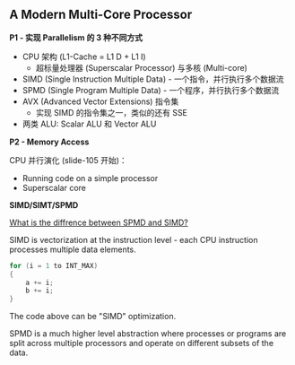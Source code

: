 ## A Modern Multi-Core Processor

**P1 - 实现 Parallelism 的 3 种不同方式**

- CPU 架构 (L1-Cache = L1 D + L1 I)
  - 超标量处理器 (Superscalar Processor) 与多核 (Multi-core)
- SIMD (Single Instruction Multiple Data) - 一个指令，并行执行多个数据流
- SPMD (Single Program Multiple Data) - 一个程序，并行执行多个数据流
- AVX (Advanced Vector Extensions) 指令集
  - 实现 SIMD 的指令集之一，类似的还有 SSE
- 两类 ALU: Scalar ALU 和 Vector ALU

**P2 - Memory Access**

CPU 并行演化 (slide-105 开始)：

- Running code on a simple processor
- Superscalar core





**SIMD/SIMT/SPMD**

[What is the diffrence between SPMD and SIMD?](https://stackoverflow.com/questions/5014293/what-is-the-diffrence-between-spmd-and-simd)

SIMD is vectorization at the instruction level - each CPU instruction processes multiple data elements.

```cpp
for (i = 1 to INT_MAX)
{
	a += i;
	b += i;
}
```

The code above can be "SIMD" optimization.

SPMD is a much higher level abstraction where processes or programs are split across multiple processors and operate on different subsets of the data.
